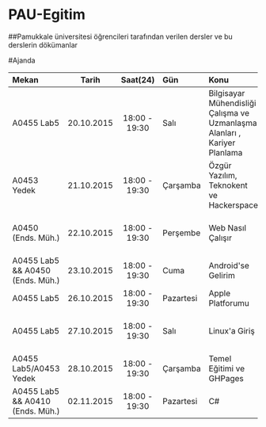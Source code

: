 # PAU-Egitim

##Pamukkale üniversitesi öğrencileri tarafından verilen dersler ve bu derslerin dökümanlar

#Ajanda

| Mekan                            |             Tarih | Saat(24)      | Gün       | Konu                                                                      | Eğimciler                      |
| :------------                    | :---------------: | :-----------: | :-----    | :---------------                                                          | :--------:                     |
| A0455 Lab5                       |        20.10.2015 | 18:00 - 19:30 | Salı      | Bilgisayar Mühendisliği Çalışma ve Uzmanlaşma Alanları , Kariyer Planlama | Necati Kartal                  |
| A0453 Yedek                      |        21.10.2015 | 18:00 - 19:30 | Çarşamba  | Özgür Yazılım, Teknokent ve Hackerspace                                   | Kemal Kanok                    |
| A0450 (Ends. Müh.)               |        22.10.2015 | 18:00 - 19:30 | Perşembe  | Web Nasıl Çalışır                                                         | Mustafa Tosun, İsmail Akbudak  |
| A0455 Lab5 && A0450 (Ends. Müh.) |        23.10.2015 | 18:00 - 19:30 | Cuma      | Android'se Gelirim                                                        | Onur Yurttürk                  |
| A0455 Lab5                       |        26.10.2015 | 18:00 - 19:30 | Pazartesi | Apple Platforumu                                                          | Bilal Arslan                   |
| A0455 Lab5                       |        27.10.2015 | 18:00 - 19:30 | Salı      | Linux'a Giriş                                                             | Enis Özgen, Muhammet Türk      |
| A0455 Lab5/A0453 Yedek           |        28.10.2015 | 18:00 - 19:30 | Çarşamba  | Temel Eğitimi ve GHPages                                                  | Kemal Kanok                    |
| A0455 Lab5 && A0410 (Ends. Müh.) |        02.11.2015 | 18:00 - 19:30 | Pazartesi | C#                                                                        | Erkan Taylan                   |
